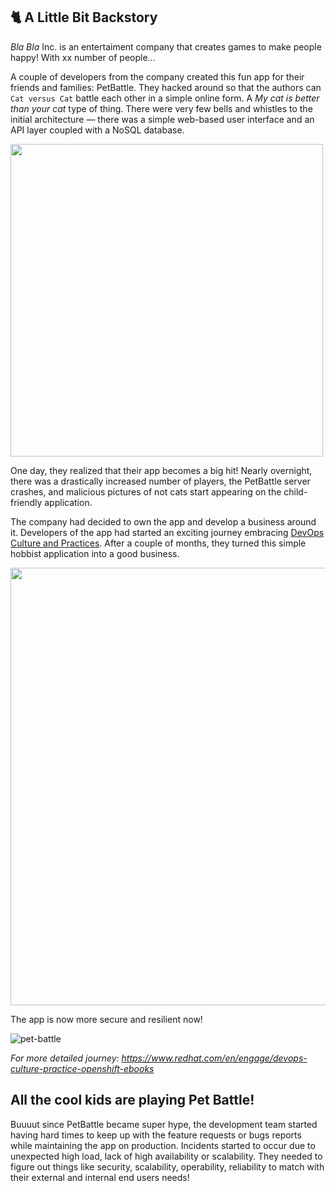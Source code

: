 ## 🐈 A Little Bit Backstory

_Bla Bla_ Inc. is an entertaiment company that creates games to make people happy! With xx number of people...

A couple of developers from the company created this fun app for their friends and families: PetBattle. They hacked around so that the authors can `Cat versus Cat` battle each other in a simple online form. A _My cat is better than your cat_ type of thing. There were very few bells and whistles to the initial architecture — there was a simple web-based user interface and an API layer coupled with a NoSQL database.

<img src="0-let-the-battles-begin/images/petbattle-initial-architecture.png" width="500">

One day, they realized that their app becomes a big hit! Nearly overnight, there was a drastically increased number of players, the PetBattle server crashes, and malicious pictures of not cats start appearing on the child-friendly application. 

The company had decided to own the app and develop a business around it. Developers of the app had started an exciting journey embracing [DevOps Culture and Practices](https://www.redhat.com/en/services/training/do500-devops-culture-and-practice-enablement). After a couple of months, they turned this simple hobbist application into a good business. 

<img src="0-let-the-battles-begin/images/pet-battle-architecture.png" width="700">

The app is now more secure and resilient now!

![pet-battle](images/petbattle-ui.png)

_For more detailed journey: https://www.redhat.com/en/engage/devops-culture-practice-openshift-ebooks_
## All the cool kids are playing Pet Battle!
Buuuut since PetBattle became super hype, the development team started having hard times to keep up with the feature requests or bugs reports while maintaining the app on production. Incidents started to occur due to unexpected high load, lack of high availability or scalability. They needed to figure out things like security, scalability, operability, reliability to match with their external and internal end users needs!
